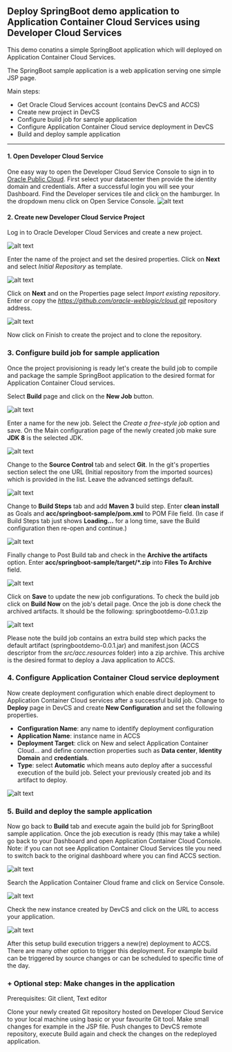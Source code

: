 ## Deploy SpringBoot demo application to Application Container Cloud Services using Developer Cloud Services ##

This demo conatins a simple SpringBoot application which will deployed on Application Container Cloud Services.

The SpringBoot sample application is a web application serving one simple JSP page.

Main steps:

- Get Oracle Cloud Services account (contains DevCS and ACCS)
- Create new project in DevCS
- Configure build job for sample application
- Configure Application Container Cloud service deployment in DevCS
- Build and deploy sample application

----------

#### 1. Open Developer Cloud Service ####

One easy way to open the Developer Cloud Service Console to sign in to [Oracle Public Cloud](https://cloud.oracle.com/en_US/sign-in). First select your datacenter then provide the identity domain and credentials. After a successful login you will see your Dashboard. Find the Developer services tile and click on the hamburger. In the dropdown menu click on Open Service Console.
![alt text](https://github.com/oracle-weblogic/cloud/blob/master/acc/springboot-sample/md.resources/dashboard.png "Open Developer Cloud Service")

#### 2. Create new Developer Cloud Service Project ####

Log in to Oracle Developer Cloud Services and create a new project.

![alt text](https://github.com/oracle-weblogic/cloud/blob/master/acc/springboot-sample/md.resources/new.project.png "Create new Developer Cloud Service project")

Enter the name of the project and set the desired properties. Click on **Next** and select *Initial Repository* as template.

![alt text](https://github.com/oracle-weblogic/cloud/blob/master/acc/springboot-sample/md.resources/select.template.png "Template selection")

Click on **Next** and on the Properties page select *Import existing repository*.
Enter or copy the *https://github.com/oracle-weblogic/cloud.git* repository address.

![alt text](https://github.com/oracle-weblogic/cloud/blob/master/acc/springboot-sample/md.resources/import.repository.png "Import external repository")

Now click on Finish to create the project and to clone the repository.

### 3. Configure build job for sample application ###

Once the project provisioning is ready let's create the build job to compile and package the sample SpringBoot application to the desired format for Application Container Cloud services.

Select **Build** page and click on the **New Job** button.

![alt text](https://github.com/oracle-weblogic/cloud/blob/master/acc/springboot-sample/md.resources/new.job.png "Create new build job")

Enter a name for the new job. Select the *Create a free-style job* option and save.
On the Main configuration page of the newly created job make sure **JDK 8** is the selected JDK.

![alt text](https://github.com/oracle-weblogic/cloud/blob/master/acc/springboot-sample/md.resources/job.main.png "Configure job")

Change to the **Source Control** tab and select **Git**. In the git's properties section select the one URL (Initial repository from the imported sources) which is provided in the list. Leave the advanced settings default.

![alt text](https://github.com/oracle-weblogic/cloud/blob/master/acc/springboot-sample/md.resources/job.source.control.png "Configure job")

Change to **Build Steps** tab and add **Maven 3** build step. Enter **clean install** as Goals and **acc/springboot-sample/pom.xml** to POM File field. (In case if Build Steps tab just shows **Loading...** for a long time, save the Build configuration then re-open and continue.)

![alt text](https://github.com/oracle-weblogic/cloud/blob/master/acc/springboot-sample/md.resources/job.build.steps.png "Configure job")

Finally change to Post Build tab and check in the **Archive the artifacts** option. Enter **acc/springboot-sample/target/\*.zip** into **Files To Archive** field.

![alt text](https://github.com/oracle-weblogic/cloud/blob/master/acc/springboot-sample/md.resources/job.post.build.png "Configure job")

Click on **Save** to update the new job configurations. To check the build job click on **Build Now** on the job's detail page. Once the job is done check the archived artifacts. It should be the following: springbootdemo-0.0.1.zip

![alt text](https://github.com/oracle-weblogic/cloud/blob/master/acc/springboot-sample/md.resources/build.artifacts.png "Build job")

Please note the build job contains an extra build step which packs the default artifact (springbootdemo-0.0.1.jar) and manifest.json (ACCS descriptor from the *src/acc.resources* folder) into a zip archive. This archive is the desired format to deploy a Java application to ACCS.

### 4. Configure Application Container Cloud service deployment ###

Now create deployment configuration which enable direct deployment to Application Container Cloud services after a successful build job.
Change to **Deploy** page in DevCS and create **New Configuration** and set the following properties.

- **Configuration Name**: any name to identify deployment configuration
- **Application Name**: instance name in ACCS
- **Deployment Target**: click on New and select Application Container Cloud... and define connection properties such as **Data center**, **Identity Domain** and **credentials**. 
- **Type**: select **Automatic** which means auto deploy after a successful execution of the build job. Select your previously created job and its artifact to deploy.

![alt text](https://github.com/oracle-weblogic/cloud/blob/master/acc/springboot-sample/md.resources/deploy.config.png "Deployment Configuration")

### 5. Build and deploy the sample application ###

Now go back to **Build** tab and execute again the build job for SpringBoot sample application. Once the job execution is ready (this may take a while) go back to your Dashboard and open Application Container Cloud Console. Note: if you can not see Application Container Cloud Services tile you need to switch back to the original dashboard where you can find ACCS section.

![alt text](https://github.com/oracle-weblogic/cloud/blob/master/acc/springboot-sample/md.resources/switch.dashboard.png "Switch dashboard")

Search the Application Container Cloud frame and click on  Service Console.

![alt text](https://github.com/oracle-weblogic/cloud/blob/master/acc/springboot-sample/md.resources/old.dashboard.png "Old dashboard")

Check the new instance created by DevCS and click on the URL to access your application.

![alt text](https://github.com/oracle-weblogic/cloud/blob/master/acc/springboot-sample/md.resources/acc.console.png "ACC Console")

After this setup build execution triggers a new(re) deployment to ACCS. There are many other option to trigger this deployment. For example build can be triggered by source changes or can be scheduled to specific time of the day.

### + Optional step: Make changes in the application ###

Prerequisites: Git client, Text editor

Clone your newly created Git repository hosted on Developer Cloud Service to your local machine using basic or your favourite Git tool. Make small changes for example in the JSP file. Push changes to DevCS remote repository, execute Build again and check the changes on the redeployed application.


